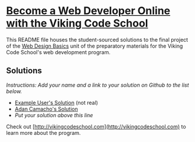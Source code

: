 # [Become a Web Developer Online with the Viking Code School](http://vikingcodeschool.com)

This README file houses the student-sourced solutions to the final project of the [Web Design Basics](http://vikingcodeschool.com/web-design-basics) unit of the preparatory materials for the Viking Code School's web development program.  
## Solutions

*Instructions: Add your name and a link to your solution on Github to the list below.*

* [Example User's Solution](http://github.com/octocat) (not real)
* [Adan Camacho's Solution](https://github.com/Adancode/Facebook_Design_Project)
* *Put your solution above this line*


Check out [http://vikingcodeschool.com](http://vikingcodeschool.com) to learn more about the program.
